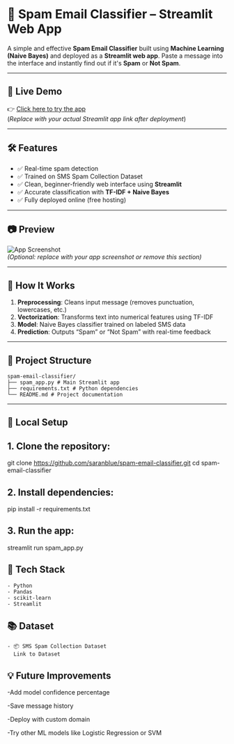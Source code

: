 # 📧 Spam Email Classifier – Streamlit Web App

A simple and effective **Spam Email Classifier** built using **Machine Learning (Naive Bayes)** and deployed as a **Streamlit web app**. Paste a message into the interface and instantly find out if it's **Spam** or **Not Spam**.

---

## 🚀 Live Demo
👉 [Click here to try the app](https://saranblue-spam-email-classifier.streamlit.app)  
(*Replace with your actual Streamlit app link after deployment*)

---

## 🛠️ Features

- ✅ Real-time spam detection
- ✅ Trained on SMS Spam Collection Dataset
- ✅ Clean, beginner-friendly web interface using **Streamlit**
- ✅ Accurate classification with **TF-IDF + Naive Bayes**
- ✅ Fully deployed online (free hosting)

---

## 📷 Preview

![App Screenshot](https://via.placeholder.com/800x400.png?text=App+Screenshot+Here)  
*(Optional: replace with your app screenshot or remove this section)*

---

## 🧠 How It Works

1. **Preprocessing**: Cleans input message (removes punctuation, lowercases, etc.)
2. **Vectorization**: Transforms text into numerical features using TF-IDF
3. **Model**: Naive Bayes classifier trained on labeled SMS data
4. **Prediction**: Outputs “Spam” or “Not Spam” with real-time feedback

---

## 📁 Project Structure
```
spam-email-classifier/
├── spam_app.py # Main Streamlit app
├── requirements.txt # Python dependencies
└── README.md # Project documentation
```
---

## 🧪 Local Setup

## 1. Clone the repository:
git clone https://github.com/saranblue/spam-email-classifier.git
cd spam-email-classifier

## 2. Install dependencies:
pip install -r requirements.txt

## 3. Run the app:
streamlit run spam_app.py

## 🧰 Tech Stack
```
- Python
- Pandas
- scikit-learn
- Streamlit
```

## 📚 Dataset
```
- 📦 SMS Spam Collection Dataset
  Link to Dataset
```


## 💡 Future Improvements
-Add model confidence percentage

-Save message history

-Deploy with custom domain

-Try other ML models like Logistic Regression or SVM



















